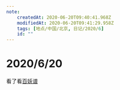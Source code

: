 ```yaml
---
note:
    createdAt: 2020-06-20T09:40:41.968Z
    modifiedAt: 2020-06-20T09:41:29.958Z
    tags: [地点/中国/北京, 日记/2020/6]
    id: ""
---
```

# 2020/6/20

看了看[百妖谱](https://www.bilibili.com/bangumi/play/ep316831) 
